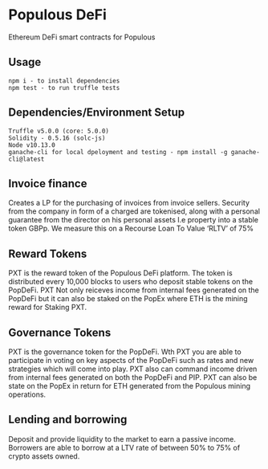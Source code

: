 # Populous DeFi

Ethereum DeFi smart contracts for Populous

## Usage

```
npm i - to install dependencies
npm test - to run truffle tests
```

## Dependencies/Environment Setup

```
Truffle v5.0.0 (core: 5.0.0)
Solidity - 0.5.16 (solc-js)
Node v10.13.0
ganache-cli for local dpeloyment and testing - npm install -g ganache-cli@latest
```

## Invoice finance

Creates a LP for the purchasing of invoices from invoice sellers. Security from the company in form of a charged are tokenised, along with a personal guarantee from the director on his personal assets I.e property into a stable token GBPp. We measure this on a Recourse Loan To Value ‘RLTV’ of 75%

## Reward Tokens

PXT is the reward token of the Populous DeFi platform. The token is distributed every 10,000 blocks to users who deposit stable tokens on the PopDeFi. PXT Not only reiceves income from internal fees generated on the PopDeFi but it can also be staked on the PopEx where ETH is the mining reward for Staking PXT.


## Governance Tokens

PXT is the governance token for the PopDeFi. Wth PXT you are able to participate in voting on key aspects of the PopDeFi such as rates and new strategies which will come into play. PXT also can command income driven from internal fees generated on both the PopDeFi and PIP. PXT can also be state on the PopEx in return for ETH generated from the Populous mining operations.

## Lending and borrowing
Deposit and provide liquidity to the market to earn a passive income. Borrowers are able to borrow at a LTV rate of between 50% to 75% of crypto assets owned.
